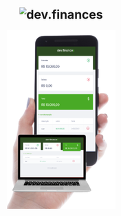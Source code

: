  <h1 align="center">
  <img alt="dev.finances" title="dev.finances" src=".asset/logo.svg" width="220px" />
</h1>
<p align="center">
  <img alt="dev.finances" src="./screens.png" width="50%">
</p>
 
